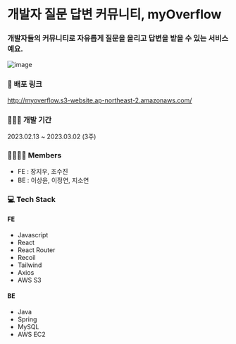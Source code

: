# 개발자 질문 답변 커뮤니티, myOverflow
### 개발자들의 커뮤니티로 자유롭게 질문을 올리고 답변을 받을 수 있는 서비스예요.
![image](https://user-images.githubusercontent.com/104891203/222962628-3cbefd21-462a-409c-ab2e-6888a53eb0dd.png)


### 📌 배포 링크
http://myoverflow.s3-website.ap-northeast-2.amazonaws.com/

### 👩🏻‍💻 개발 기간
2023.02.13 ~ 2023.03.02 (3주)

### 👨‍👩‍👦‍👦 Members
- FE : 장지우, 조수진
- BE : 이상윤, 이정연, 지소연

### 💻 Tech Stack
#### FE
- Javascript
- React
- React Router
- Recoil
- Tailwind
- Axios
- AWS S3

#### BE
- Java
- Spring
- MySQL
- AWS EC2
